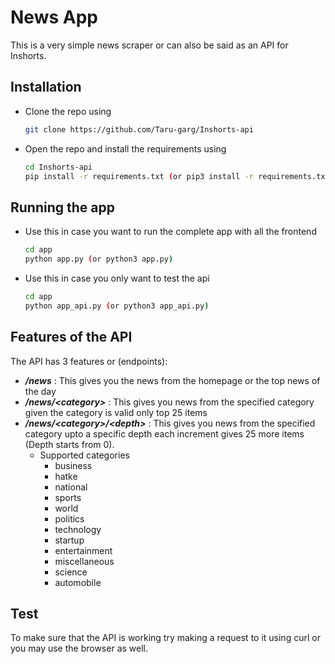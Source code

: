 # News App

This is a very simple news scraper or can also be said as an API for Inshorts.


## Installation ##
 * Clone the repo using
     ```sh
    git clone https://github.com/Taru-garg/Inshorts-api
    ```
 * Open the repo and install the requirements using
 
     ```sh
     cd Inshorts-api
     pip install -r requirements.txt (or pip3 install -r requirements.txt)
     ```
         
## Running the app ##
  * Use this in case you want to run the complete app with all the frontend
    ```sh
    cd app
    python app.py (or python3 app.py)
    ```
   * Use this in case you only want to test the api
      ```sh
      cd app
      python app_api.py (or python3 app_api.py)
      ```
 
## Features of the API ##
The API has 3 features or (endpoints):
  * _**/news**_                      : This gives you the news from the homepage or the top news of the day
  * _**/news/\<category>**_          : This gives you news from the specified category given the category is valid only top 25 items
  * _**/news/\<category>/\<depth>**_ : This gives you news from the specified category upto a specific depth each increment gives 25 more items
                                (Depth starts from 0).
      * Supported categories 
          * business
          * hatke
          * national
          * sports
          * world
          * politics
          * technology
          * startup
          * entertainment
          * miscellaneous
          * science
          * automobile
## Test ##
To make sure that the API is working try making a request to it using curl or you may use the browser as well.
